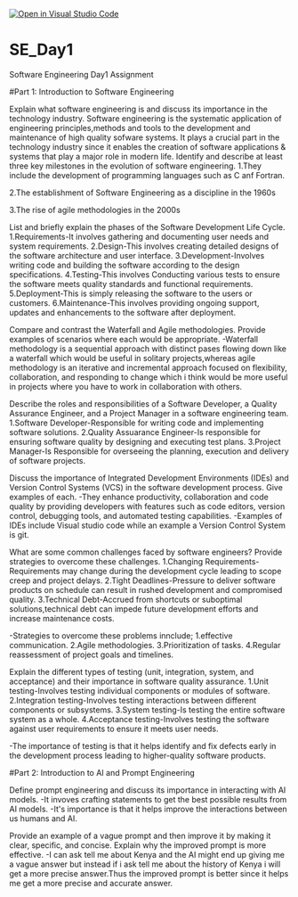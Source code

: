 [![Open in Visual Studio Code](https://classroom.github.com/assets/open-in-vscode-2e0aaae1b6195c2367325f4f02e2d04e9abb55f0b24a779b69b11b9e10269abc.svg)](https://classroom.github.com/online_ide?assignment_repo_id=15566120&assignment_repo_type=AssignmentRepo)
# SE_Day1
Software Engineering Day1 Assignment

#Part 1: Introduction to Software Engineering

Explain what software engineering is and discuss its importance in the technology industry.
Software engineering is the systematic application of engineering principles,methods and tools to the development and maintenance of high quality sofware systems.
It plays a crucial part in the technology industry since it enables the creation of software applications & systems that play a major role in modern life.
Identify and describe at least three key milestones in the evolution of software engineering.
1.They include the development of programming languages such as C anf Fortran.

2.The establishment of Software Engineering as a discipline in the 1960s

3.The rise of agile methodologies in the 2000s

List and briefly explain the phases of the Software Development Life Cycle.
1.Requirements-It involves gathering and documenting user needs and system requirements.
2.Design-This involves creating detailed designs of the software architecture and user interface.
3.Development-Involves writing code and building the software according to the design specifications.
4.Testing-This involves Conducting various tests to ensure the software meets quality standards and functional requirements.
5.Deployment-This is simply releasing the software to the users or customers.
6.Maintenance-This involves providing ongoing support, updates and enhancements to the software after deployment.

Compare and contrast the Waterfall and Agile methodologies. Provide examples of scenarios where each would be appropriate.
-Waterfall methodology is a sequential approach with distinct pases flowing down like a waterfall which would be useful in solitary projects,whereas agile methodology
 is an iterative and incremental approach focused on flexibility, collaboration, and responding to change which i think would be more useful in projects where you have
 to work in collaboration with others.
 
Describe the roles and responsibilities of a Software Developer, a Quality Assurance Engineer, and a Project Manager in a software engineering team.
1.Software Developer-Responsible for writing code and implementing software solutions.
2.Quality Assuarance Engineer-Is responsible for ensuring software quality by designing and executing test plans.
3.Project Manager-Is Responsible for overseeing the planning, execution and delivery of software projects.

Discuss the importance of Integrated Development Environments (IDEs) and Version Control Systems (VCS) in the software development process. Give examples of each.
-They enhance productivity, collaboration and code quality by providing developers with features such as code editors, version control, debugging tools, and automated testing capabilities.
-Examples of IDEs include Visual studio code while an example a Version Control System is git.

What are some common challenges faced by software engineers? Provide strategies to overcome these challenges.
1.Changing Requirements-Requirements may change during the development cycle leading to scope creep and project delays.
2.Tight Deadlines-Pressure to deliver software products on schedule can result in rushed development and compromised quality.
3.Technical Debt-Accrued from shortcuts or suboptimal solutions,technical debt can impede future development efforts and increase maintenance costs.

-Strategies to overcome these problems innclude;
1.effective communication.
2.Agile methodologies.
3.Prioritization of tasks.
4.Regular reassessment of project goals and timelines.

Explain the different types of testing (unit, integration, system, and acceptance) and their importance in software quality assurance.
1.Unit testing-Involves testing individual components or modules of software.
2.Integration testing-Involves testing interactions between different components or subsystems.
3.System testing-Is testing the entire software system as a whole.
4.Acceptance testing-Involves testing the software against user requirements to ensure it meets user needs.

-The importance of testing is that it helps identify and fix defects early in the development process leading to higher-quality software products.

#Part 2: Introduction to AI and Prompt Engineering


Define prompt engineering and discuss its importance in interacting with AI models.
-It invoves crafting statements to get the best possible results from AI models.
-It's importance is that it helps improve the interactions between us humans and AI.

Provide an example of a vague prompt and then improve it by making it clear, specific, and concise. Explain why the improved prompt is more effective.
-I can ask tell me about Kenya and the AI might end up giving me a vague answer but instead if i ask tell me about the history of Kenya i will get a more precise answer.Thus
the improved prompt is better since it helps me get a more precise and accurate answer.




